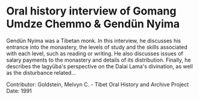 # Oral history interview of Gomang Umdze Chemmo & Gendün Nyima


Gendün Nyima was a Tibetan monk. In this interview, he discusses his entrance into the monastery, the levels of study and the skills associated with each level, such as reading or writing. He also discusses issues of salary payments to the monastery and details of its distribution. Finally, he describes the lagyüba's perspective on the Dalai Lama's divination, as well as the disturbance related...


Contributor:
                        Goldstein, Melvyn C. - Tibet Oral History and Archive Project  
Date:
1991  
